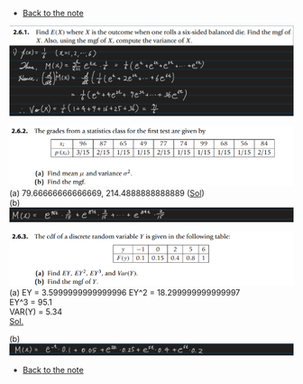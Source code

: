 * [Back to the note](./note.md)

![](images/ex001.png)

![](images/ex002.png)   
(a) 79.66666666666669, 214.4888888888889 ([Sol](scripts/ex002.py))   
(b) ![](images/ex002_2.png)

![](images/ex003.png)  
(a) EY = 3.5999999999999996
EY^2 = 18.299999999999997   
EY^3 = 95.1   
VAR(Y) = 5.34    
[Sol.](scripts/ex003.py)   


(b) ![](images/ex003_1.png)   




* [Back to the note](./note.md)